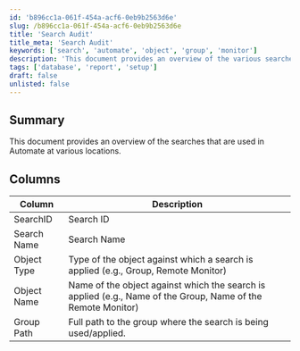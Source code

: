 ```yaml
---
id: 'b896cc1a-061f-454a-acf6-0eb9b2563d6e'
slug: /b896cc1a-061f-454a-acf6-0eb9b2563d6e
title: 'Search Audit'
title_meta: 'Search Audit'
keywords: ['search', 'automate', 'object', 'group', 'monitor']
description: 'This document provides an overview of the various searches used in ConnectWise Automate, detailing the columns and their descriptions for effective search application across different object types.'
tags: ['database', 'report', 'setup']
draft: false
unlisted: false
---
```


## Summary

This document provides an overview of the searches that are used in Automate at various locations.

## Columns

| Column        | Description                                                                                     |
|---------------|-------------------------------------------------------------------------------------------------|
| SearchID     | Search ID                                                                                       |
| Search Name  | Search Name                                                                                    |
| Object Type  | Type of the object against which a search is applied (e.g., Group, Remote Monitor)            |
| Object Name  | Name of the object against which the search is applied (e.g., Name of the Group, Name of the Remote Monitor) |
| Group Path   | Full path to the group where the search is being used/applied.                                 |
